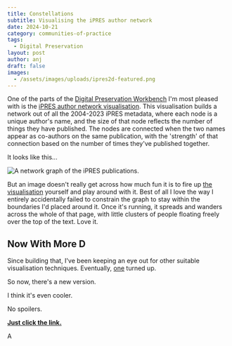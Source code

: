 ```yaml
---
title: Constellations
subtitle: Visualising the iPRES author network
date: 2024-10-21
category: communities-of-practice
tags:
  - Digital Preservation
layout: post
author: anj
draft: false
images:
  - /assets/images/uploads/ipres2d-featured.png
---
```

One of the parts of the [Digital Preservation Workbench](https://www.digipres.org/workbench/) I'm most pleased with is the [iPRES author network visualisation](https://www.digipres.org/workbench/publications/#ipres-author-network).  This visualisation builds a network out of all the 2004-2023 iPRES metadata, where each node is a unique author's name, and the size of that node reflects the number of things they have published. The nodes are connected when the two names appear as co-authors on the same publication, with the 'strength' of that connection based on the number of times they've published together.

It looks like this...

![A network graph of the iPRES publications.](/assets/images/uploads/ipres2d-featured.png "A snippet of the iPRES author network graph.")

But an image doesn't really get across how much fun it is to fire up [the visualisation](https://www.digipres.org/workbench/publications/#ipres-author-network) yourself and play around with it. Best of all I love the way I entirely accidentally failed to constrain the graph to stay within the boundaries I'd placed around it. Once it's running, it spreads and wanders across the whole of that page, with little clusters of people floating freely over the top of the text. Love it.

## Now With More D

Since building that, I've been keeping an eye out for other suitable visualisation techniques. Eventually, [one](https://github.com/vasturiano/3d-force-graph) turned up.

So now, there's a new version. 

I think it's even cooler.

No spoilers.

[__Just click the link.__](/blog/ipres-graph-3d/)

A
